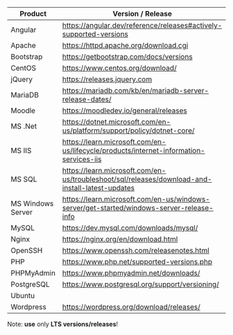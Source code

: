 | Product            | Version / Release                                                   |
|--------------------|---------------------------------------------------------------------|
| Angular            | https://angular.dev/reference/releases#actively-supported-versions  |  
| Apache             | https://httpd.apache.org/download.cgi                               |
| Bootstrap          | https://getbootstrap.com/docs/versions                              |
| CentOS             | https://www.centos.org/download/                                    |
| jQuery             | https://releases.jquery.com                                         |
| MariaDB            | https://mariadb.com/kb/en/mariadb-server-release-dates/             |
| Moodle             | https://moodledev.io/general/releases                               |
| MS .Net            | https://dotnet.microsoft.com/en-us/platform/support/policy/dotnet-core/ |
| MS IIS             | https://learn.microsoft.com/en-us/lifecycle/products/internet-information-services-iis |
| MS SQL             | https://learn.microsoft.com/en-us/troubleshoot/sql/releases/download-and-install-latest-updates |
| MS Windows Server  | https://learn.microsoft.com/en-us/windows-server/get-started/windows-server-release-info |
| MySQL              | https://dev.mysql.com/downloads/mysql/                              |
| Nginx              | https://nginx.org/en/download.html                                  |
| OpenSSH            | https://www.openssh.com/releasenotes.html                           |
| PHP                | https://www.php.net/supported-versions.php                          |
| PHPMyAdmin         | https://www.phpmyadmin.net/downloads/                               |
| PostgreSQL         | https://www.postgresql.org/support/versioning/                      |
| Ubuntu             | <a href="https://wiki.ubuntu.com/Releases" target="_blank" />       |
| Wordpress          | https://wordpress.org/download/releases/                            |

Note: **use** only **LTS versions/releases**!
